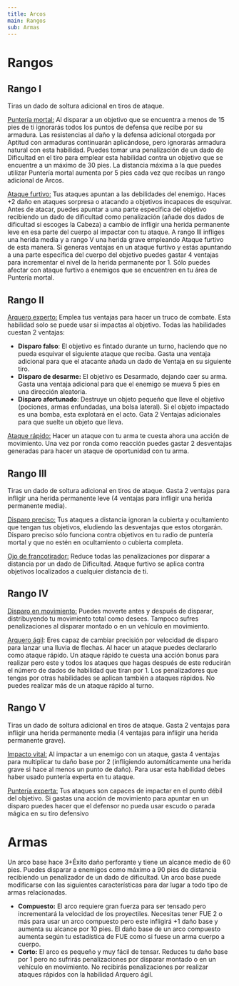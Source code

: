 ```yaml
---
title: Arcos
main: Rangos
sub: Armas
---
```


# Rangos

## Rango I 

Tiras un dado de soltura adicional en tiros de ataque.

<u>Puntería mortal:</u> Al disparar a un objetivo que se encuentra a menos de 15 pies de ti ignorarás todos los puntos de defensa que recibe por su armadura. Las resistencias al daño y la defensa adicional otorgada por Aptitud con armaduras continuarán aplicándose, pero ignorarás armadura natural con esta habilidad. Puedes tomar una penalización de un dado de Dificultad en el tiro para emplear esta habilidad contra un objetivo que se encuentre a un máximo de 30 pies. La distancia máxima a la que puedes utilizar Puntería mortal aumenta por 5 pies cada vez que recibas un rango adicional de Arcos.

<u>Ataque furtivo:</u> Tus ataques apuntan a las debilidades del enemigo. Haces +2 daño en ataques sorpresa o atacando a objetivos incapaces de esquivar. Antes de atacar, puedes apuntar a una parte especifica del objetivo recibiendo un dado de dificultad como penalización (añade dos dados de dificultad si escoges la Cabeza) a cambio de infligir una herida permanente leve en esa parte del cuerpo al impactar con tu ataque. A rango III infliges una herida media y a rango V una herida grave empleando Ataque furtivo de esta manera. Si generas ventajas en un ataque furtivo y estás apuntando a una parte específica del cuerpo del objetivo puedes gastar 4 ventajas para incrementar el nivel de la herida permanente por 1. Sólo puedes afectar con ataque furtivo a enemigos que se encuentren en tu área de Puntería mortal.

## Rango II

<u>Arquero experto:</u> Emplea tus ventajas para hacer un truco de combate. Esta habilidad solo se puede usar si impactas al objetivo. Todas las habilidades cuestan 2 ventajas: 

- **Disparo falso**: El objetivo es fintado durante un turno, haciendo que no pueda esquivar el siguiente ataque que reciba. Gasta una ventaja adicional para que el atacante añada un dado de Ventaja en su siguiente tiro.
- **Disparo de desarme:** El objetivo es Desarmado, dejando caer su arma. Gasta una ventaja adicional para que el enemigo se mueva 5 pies en una dirección aleatoria.
- **Disparo afortunado**: Destruye un objeto pequeño que lleve el objetivo (pociones, armas enfundadas, una bolsa lateral). Si el objeto impactado es una bomba, esta explotará en el acto. Gata 2 Ventajas adicionales para que suelte un objeto que lleva.

<u>Ataque rápido:</u> Hacer un ataque con tu arma te cuesta ahora una acción de movimiento. Una vez por ronda como reacción puedes gastar 2 desventajas generadas para hacer un ataque de oportunidad con tu arma.

## Rango III 

Tiras un dado de soltura adicional en tiros de ataque. Gasta 2 ventajas para infligir una herida permanente leve (4 ventajas para infligir una herida permanente media).

<u>Disparo preciso:</u> Tus ataques a distancia ignoran la cubierta y ocultamiento que tengan tus objetivos, eludiendo las desventajas que estos otorgarán. Disparo preciso sólo funciona contra objetivos en tu radio de puntería mortal y que no estén en ocultamiento o cubierta completa.

<u>Ojo de francotirador:</u> Reduce todas las penalizaciones por disparar a distancia por un dado de Dificultad. Ataque furtivo se aplica contra objetivos localizados a cualquier distancia de ti. 

## Rango IV

<u>Disparo en movimiento:</u> Puedes moverte antes y después de disparar, distribuyendo tu movimiento total como desees. Tampoco sufres penalizaciones al disparar montado o en un vehículo en movimiento.

<u>Arquero ágil</u>: Eres capaz de cambiar precisión por velocidad de disparo para lanzar una lluvia de flechas. Al hacer un ataque puedes declararlo como ataque rápido. Un ataque rápido te cuesta una acción bonus para realizar pero este y todos los ataques que hagas después de este reducirán el número de dados de habilidad que tiran por 1. Los penalizadores que tengas por otras habilidades se aplican también a ataques rápidos. No puedes realizar más de un ataque rápido al turno.

## Rango V

Tiras un dado de soltura adicional en tiros de ataque. Gasta 2 ventajas para infligir una herida permanente media (4 ventajas para infligir una herida permanente grave).

<u>Impacto vital:</u> Al impactar a un enemigo con un ataque, gasta 4 ventajas para multiplicar tu daño base por 2 (infligiendo automáticamente una herida grave si hace al menos un punto de daño). Para usar esta habilidad debes haber usado puntería experta en tu ataque.

<u>Puntería experta:</u> Tus ataques son capaces de impactar en el punto débil del objetivo. Si gastas una acción de movimiento para apuntar en un disparo puedes hacer que el defensor no pueda usar escudo o parada mágica en su tiro defensivo

# Armas

Un arco base hace 3+Éxito daño perforante y tiene un alcance medio de 60 pies. Puedes disparar a enemigos como máximo a 90 pies de distancia recibiendo un penalizador de un dado de dificultad. Un arco base puede modificarse con las siguientes características para dar lugar a todo tipo de armas relacionadas.

- **Compuesto:** El arco requiere gran fuerza para ser tensado pero incrementará la velocidad de los proyectiles. Necesitas tener FUE 2 o más para usar un arco compuesto pero este infligirá +1 daño base y aumenta su alcance por 10 pies. El daño base de un arco compuesto aumenta según tu estadística de FUE como si fuese un arma cuerpo a cuerpo.
- **Corto:** El arco es pequeño y muy fácil de tensar. Reduces tu daño base por 1 pero no sufrirás penalizaciones por disparar montado o en un vehículo en movimiento. No recibirás penalizaciones por realizar ataques rápidos con la habilidad Arquero ágil.

